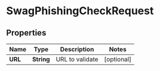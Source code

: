 
# SwagPhishingCheckRequest

## Properties
Name | Type | Description | Notes
------------ | ------------- | ------------- | -------------
**URL** | **String** | URL to validate |  [optional]



